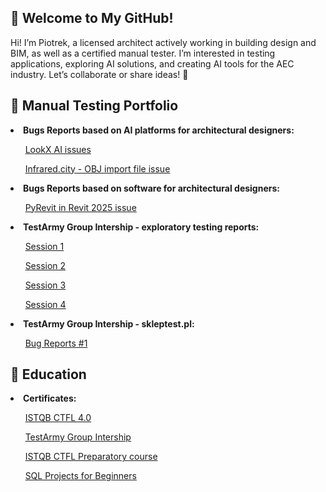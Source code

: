 ## 👋 Welcome to My GitHub!
Hi! I’m Piotrek, a licensed architect actively working in building design and BIM, as well as a certified manual tester. I’m interested in testing applications, exploring AI solutions, and creating AI tools for the AEC industry. Let’s collaborate or share ideas! 🚀
 
 ## 📂 Manual Testing Portfolio

<B><li>Bugs Reports based on AI platforms for architectural designers:</li></B>

&nbsp;&nbsp;&nbsp;&nbsp;&nbsp;&nbsp;[LookX AI issues](https://docs.google.com/spreadsheets/d/13WD18XjdqjlI5Xbt28UKu-YZckzjBgIe/edit?usp=sharing&ouid=109429257397950595706&rtpof=true&sd=true)

&nbsp;&nbsp;&nbsp;&nbsp;&nbsp;&nbsp;[Infrared.city - OBJ import file issue](https://docs.google.com/spreadsheets/d/1Zv1h6aHRE19Cqip4Zc1Xd4doWsEg6-ba/edit?usp=sharing&ouid=109429257397950595706&rtpof=true&sd=true)

<B><li>Bugs Reports based on software for architectural designers:</li></B>

&nbsp;&nbsp;&nbsp;&nbsp;&nbsp;&nbsp;[PyRevit in Revit 2025 issue](https://docs.google.com/spreadsheets/d/1krkM7RvJNyPWW8DrUwpzXfUES2kcXqnl/edit?usp=sharing&ouid=109429257397950595706&rtpof=true&sd=true)<p>


<B><li>TestArmy Group Intership - exploratory testing reports:</li></B>

&nbsp;&nbsp;&nbsp;&nbsp;&nbsp;&nbsp;[Session 1](https://drive.google.com/file/d/1O2t4tomC23rsCDSG_dHrom4pRERyyDnc/view?usp=sharing)<p>
&nbsp;&nbsp;&nbsp;&nbsp;&nbsp;&nbsp;[Session 2](https://drive.google.com/file/d/1KQIFWoE11pVSLggyWJuin2pe2a_kiBiL/view?usp=sharing)<p>
&nbsp;&nbsp;&nbsp;&nbsp;&nbsp;&nbsp;[Session 3](https://drive.google.com/file/d/17FAQ8E3XlyvjsuRBw3hpDYme54CuHAV1/view?usp=sharing)<p>
&nbsp;&nbsp;&nbsp;&nbsp;&nbsp;&nbsp;[Session 4](https://drive.google.com/file/d/1arYYcr9vBm6RBjdSf0Wx519cnllXzO6I/view?usp=sharing)<p>

<B><li>TestArmy Group Intership - skleptest.pl:</li></B>

&nbsp;&nbsp;&nbsp;&nbsp;&nbsp;&nbsp;[Bug Reports #1](https://docs.google.com/spreadsheets/d/1FTeQSsLeHdLbZZuF0yBYaqaZNUIh_-LR/edit?usp=sharing&ouid=109429257397950595706&rtpof=true&sd=true)<p>


 ## 📖 Education

<B><li>Certificates:</li></B><p>

&nbsp;&nbsp;&nbsp;&nbsp;&nbsp;&nbsp;[ISTQB CTFL 4.0](https://drive.google.com/file/d/1n_HSLhDRCbS8VIE32vCAuKzqv4Wd9Cx0/view?usp=sharing)<p>
&nbsp;&nbsp;&nbsp;&nbsp;&nbsp;&nbsp;[TestArmy Group Intership](https://drive.google.com/file/d/19qHBYnaZ5cq5vEHt-teSxQBqxljB-jlA/view?usp=sharing)<p>
&nbsp;&nbsp;&nbsp;&nbsp;&nbsp;&nbsp;[ISTQB CTFL Preparatory course](https://drive.google.com/file/d/1FMVNHSGPWIFmZiyCbJYH-4RExLxYI5zQ/view?usp=sharing)<p>
&nbsp;&nbsp;&nbsp;&nbsp;&nbsp;&nbsp;[SQL Projects for Beginners](https://drive.google.com/file/d/1N4c2a9xWXZYQ1tGJQcLh0803Aq3PLMFo/view?usp=sharing)<p>



<!--
**ppm115/ppm115** is a ✨ _special_ ✨ repository because its `README.md` (this file) appears on your GitHub profile.

Here are some ideas to get you started:

- 🔭 I’m currently working on ...
- 🌱 I’m currently learning ...
- 👯 I’m looking to collaborate on ...
- 🤔 I’m looking for help with ...
- 💬 Ask me about ...
- 📫 How to reach me: ...
- 😄 Pronouns: ...
- ⚡ Fun fact: ...
-->
